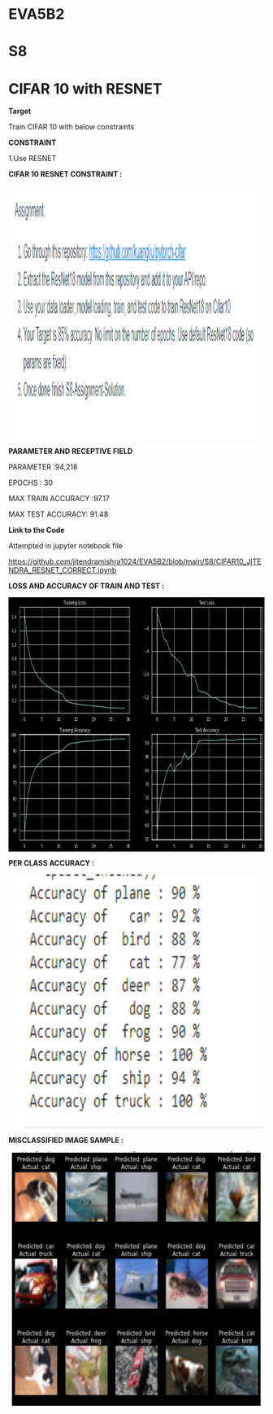 # EVA5B2



# S8

# CIFAR 10 with RESNET

**Target**

Train CIFAR 10 with below constraints

**CONSTRAINT**

1.Use RESNET 

**CIFAR 10 RESNET CONSTRAINT  :**

<a href="url"><img src="https://github.com/jitendramishra1024/EVA5B2/blob/main/S8/Resources/TASK.PNG" align="center" height="500" width="600" ></a>


**PARAMETER AND RECEPTIVE FIELD**

PARAMETER :94,218 

EPOCHS : 30

MAX TRAIN ACCURACY :97.17

MAX TEST ACCURACY: 91.48



**Link to the Code**


Attempted in jupyter notebook file 

https://github.com/jitendramishra1024/EVA5B2/blob/main/S8/CIFAR10_JITENDRA_RESNET_CORRECT.ipynb



**LOSS AND ACCURACY OF TRAIN AND TEST  :**

<a href="url"><img src="https://github.com/jitendramishra1024/EVA5B2/blob/main/S8/Resources/TRAIN_TEST_ACCURACY.png" align="center" height="500" width="600" ></a>

**PER CLASS ACCURACY :**

<a href="url"><img src="https://github.com/jitendramishra1024/EVA5B2/blob/main/S8/Resources/PER_CLASS_ACCURACY.PNG" align="center" height="500" width="600" ></a>

**MISCLASSIFIED IMAGE SAMPLE :**

<a href="url"><img src="https://github.com/jitendramishra1024/EVA5B2/blob/main/S8/Resources/MISCLASSIFIED.PNG" align="center" height="500" width="600" ></a>


